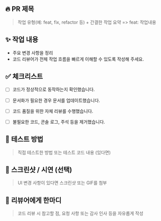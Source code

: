 ## 🔥 PR 제목  
> 작업 유형(예: feat, fix, refactor 등) + 간결한 작업 요약 => feat: 작업내용


## ✨ 작업 내용
- 주요 변경 사항을  정리
- 코드 리뷰어가 전체 작업 흐름을 빠르게 이해할 수 있도록 작성해 주세요.


## ✅ 체크리스트  
- [ ] 코드가 정상적으로 동작하는지 확인했습니다.
- [ ] 문서화가 필요한 경우 문서를 업데이트했습니다.
- [ ] 코드 품질을 위한 자체 리뷰를 수행했습니다.
- [ ] 불필요한 코드, 콘솔 로그, 주석 등을 제거했습니다.


## 🚀 테스트 방법  
> 직접 테스트한 방법 또는 테스트 코드 내용 (있다면)


## 📸 스크린샷 / 시연 (선택)  
> UI 변경 사항이 있다면 스크린샷 또는 GIF를 첨부


## 🙏 리뷰어에게 한마디  
> 코드 리뷰 시 참고할 점, 요청 사항 또는 감사 인사 등을 자유롭게 작성

